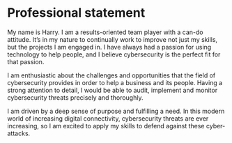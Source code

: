 # Professional statement

My name is Harry. I am a results-oriented team player with a can-do attitude. It’s in my nature to continually work to improve not just my skills, but the projects I am engaged in. I have always had a passion for using technology to help people, and I believe cybersecurity is the perfect fit for that passion.

I am enthusiastic about the challenges and opportunities that the field of cybersecurity provides in order to help a business and its people. Having a strong attention to detail, I would be able to audit, implement and monitor cybersecurity threats precisely and thoroughly. 

I am driven by a deep sense of purpose and fulfilling a need. In this modern world of increasing digital connectivity, cybersecurity threats are ever increasing, so I am excited to apply my skills to defend against these cyber-attacks.
